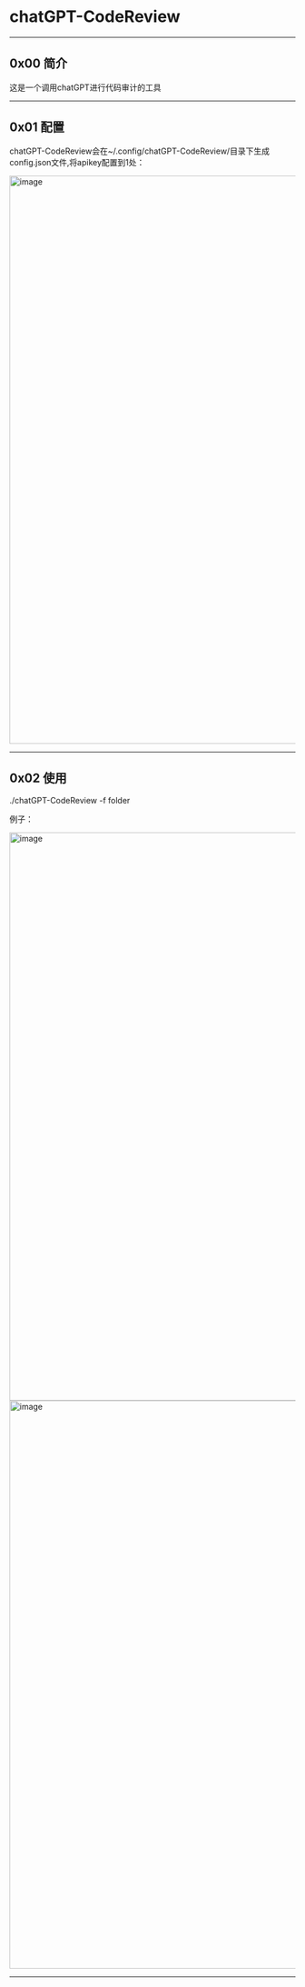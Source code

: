 # chatGPT-CodeReview



***

## 0x00 简介

这是一个调用chatGPT进行代码审计的工具


***

## 0x01 配置

chatGPT-CodeReview会在~/.config/chatGPT-CodeReview/目录下生成config.json文件,将apikey配置到1处：


<img width="1000" alt="image" src="https://user-images.githubusercontent.com/53268974/227969500-3f756986-2477-4693-8a92-39ba13a2b657.png">



***

## 0x02 使用

./chatGPT-CodeReview -f folder


例子：

<img width="1000" alt="image" src="https://user-images.githubusercontent.com/53268974/227970028-742392b6-ccdc-47fb-9af2-b463efb4a67a.png">



<img width="1000" alt="image" src="https://user-images.githubusercontent.com/53268974/227972525-d258db9f-31ff-4952-baf1-e6640da343fb.png">


 

***










